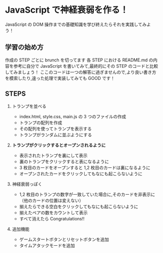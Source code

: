 # JavaScript で神経衰弱を作る！

JavaScript の DOM 操作までの基礎知識を学び終えたらそれを実践してみよう！

## 学習の始め方

作成の STEP ごとに brunch を切ってます
各 STEP における README.md の内容を参考に自分で JavaScript を書いてみて,最終的にその STEP のコードと比較してみましょう！
ここのコードは一つの解答に過ぎませんので,より良い書き方を模索したり,違った処理で実装してみても GOOD です！

## STEPS

1. トランプを並べる

   - index.html, style.css, main.js の 3 つのファイルの作成
   - トランプの配列を作成
   - その配列を使ってトランプを表示する
   - トランプがランダムに並ぶようにする

2. **トランプがクリックするとオープンされるように**

   - 表示されたトランプを裏にして表示
   - 裏のトランプをクリックすると表になるように
   - 3 枚目のカードをオープンすると 1,2 枚目のカードは裏になるように
   - オープンされたカードをクリックしてもなにも起こらないように

3. 神経衰弱っぽく

   - 1,2 枚目のトランプの数字が一致していた場合に,そのカードを非表示に（他のカードの位置は変えない）
   - 揃えたらできる空白をクリックしてもなにも起こらないように
   - 揃えたペアの数をカウントして表示
   - すべて消えたら Congratulations!!

4. 追加機能

   - ゲームスタートボタンとリセットボタンを追加
   - タイムアタックモードを追加
